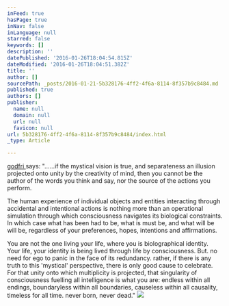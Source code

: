 ```yaml
---
inFeed: true
hasPage: true
inNav: false
inLanguage: null
starred: false
keywords: []
description: ''
datePublished: '2016-01-26T18:04:54.815Z'
dateModified: '2016-01-26T18:04:51.382Z'
title: ''
author: []
sourcePath: _posts/2016-01-21-5b328176-4ff2-4f6a-8114-8f357b9c8484.md
published: true
authors: []
publisher:
  name: null
  domain: null
  url: null
  favicon: null
url: 5b328176-4ff2-4f6a-8114-8f357b9c8484/index.html
_type: Article

---
```

[godfri ][0]
says: "......if the mystical vision is true, and separateness an illusion projected onto unity by the creativity of mind, then you cannot be the author of the words you think and say, nor the source of the actions you perform. 

The human experience of individual objects and entities interacting through accidental and intentional actions is nothing more than an operational simulation through which consciousness navigates its biological constraints. In which case what has been had to be, what is must be, and what will be will be, regardless of your preferences, hopes, intentions and affirmations. 

You are not the one living your life, where you is biolographical identity. Your life, your identity is being lived through life by consciousness. But. no need for ego to panic in the face of its redundancy. rather, if there is any truth to this 'mystical' perspective, there is only good cause to celebrate. For that unity onto which multiplicity is projected, that singularity of consciousness fuelling all intelligence is what you are: endless within all endings, boundaryless within all boundaries, causeless within all causality, timeless for all time. never born, never dead."
![](https://the-grid-user-content.s3-us-west-2.amazonaws.com/ca2e892d-f7c3-4834-83c5-8bbd1cf72baf.jpg)

[0]: https://www.facebook.com/Godfrey-Devereux-out-there-411583525594813/?fref=ts